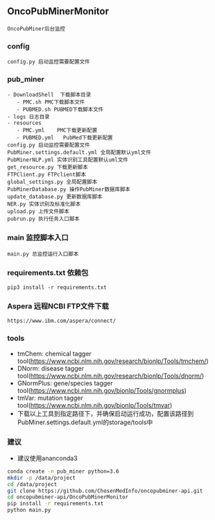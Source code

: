 ## OncoPubMinerMonitor

    OncoPubMiner后台监控

###  config

    config.py 启动监控需要配置文件

### pub_miner

    - DownloadShell  下载脚本目录
       - PMC.sh PMC下载脚本文件
       - PUBMED.sh PUBMED下载脚本文件
    - logs 日志目录
    - resources
       - PMC.yml    PMC下载更新配置
       - PUBMED.yml   PubMed下载更新配置
    config.py 启动监控需要配置文件
    PubMiner.settings.default.yml 全局配置默认yml文件
    PubMinerNLP.yml 实体识别工具配置默认uml文件
    get_resource.py 下载更新脚本
    FTPClient.py FTPclient脚本
    global_settings.py 全局配置脚本
    PubMinerDatabase.py 操作PubMiner数据库脚本
    update_database.py 更新数据库脚本
    NER.py 实体识别及标准化脚本
    upload.py 上传文件脚本
    pubrun.py 执行任务入口脚本

### main 监控脚本入口

    main.py 总监控运行入口脚本

### requirements.txt 依赖包

    pip3 install -r requirements.txt
    
### Aspera 远程NCBI FTP文件下载

    https://www.ibm.com/aspera/connect/

### tools
- tmChem: chemical tagger tool(https://www.ncbi.nlm.nih.gov/research/bionlp/Tools/tmchem/)
- DNorm: disease tagger tool(https://www.ncbi.nlm.nih.gov/research/bionlp/Tools/dnorm/)
- GNormPlus: gene/species tagger tool(https://www.ncbi.nlm.nih.gov/bionlp/Tools/gnormplus)
- tmVar: mutation tagger tool(https://www.ncbi.nlm.nih.gov/bionlp/Tools/tmvar)
- 下载以上工具到指定路径下，并确保启动运行成功，配置该路径到PubMiner.settings.default.yml的storage/tools中

### 建议
- 建议使用ananconda3
```bash
conda create -n pub_miner python=3.6
mkdir -p /data/project
cd /data/project
git clone https://github.com/ChosenMedInfo/oncopubminer-api.git
cd oncopubminer-api/OncoPubMinerMonitor
pip install -r requirements.txt
python main.py
```
